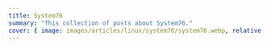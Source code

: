 ```yaml
---
title: System76
summary: "This collection of posts about System76."
cover: { image: images/articles/linux/system76/system76.webp, relative: false }
---
```

